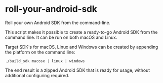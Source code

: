 # roll-your-android-sdk
Roll your own Android SDK from the command-line.

This script makes it possible to create a ready-to-go Android SDK from the command line.
It can be run on both macOS and Linux.

Target SDK's for macOS, Linux and Windows can be created by appending the platform on the command line:

`./build_sdk macosx | linux | windows`

The end result is a zipped Android SDK that is ready for usage, without additional configuring required.

